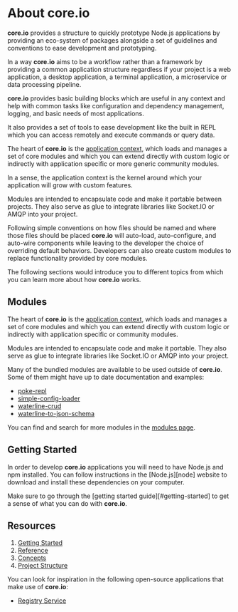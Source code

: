 # About core.io

**core.io** provides a structure to quickly prototype Node.js applications by providing an eco-system of packages alongside a set of guidelines and conventions to ease development and prototyping.

In a way **core.io** aims to be a workflow rather than a framework by providing a common application structure regardless if your project is a web application, a desktop application, a terminal application, a microservice or data processing pipeline.

**core.io** provides basic building blocks which are useful in any context and help with common tasks like configuration and dependency management, logging, and basic needs of most applications.

It also provides a set of tools to ease development like the built in REPL which you can access remotely and execute commands or query data.

The heart of **core.io** is the [application context](#application-core), which loads and manages a set of core modules and which you can extend directly with custom logic or indirectly with application specific or more generic community modules.

In a sense, the application context is the kernel around which your application will grow with custom features.

Modules are intended to encapsulate code and make it portable between projects. They also serve as glue to integrate libraries like Socket.IO or AMQP into your project.

Following simple conventions on how files should be named and where those files should be placed **core.io** will auto-load, auto-configure, and auto-wire components while leaving to the developer the choice of overriding default behaviors. Developers can also create custom modules to replace functionality provided by core modules.

The following sections would introduce you to different topics from which you can learn more about how **core.io** works.

## Modules

The heart of **core.io** is the [application context](#application-core), which loads and manages a set of core modules and which you can extend directly with custom logic or indirectly with application specific or community modules.

Modules are intended to encapsulate code and make it portable. They also serve as glue to integrate libraries like Socket.IO or AMQP into your project.

Many of the bundled modules are available to be used outside of **core.io**. Some of them might have up to date documentation and examples:

* [poke-repl][poke-repl]
* [simple-config-loader][simple-config-loader]
* [waterline-crud][waterline-crud]
* [waterline-to-json-schema][waterline-to-json-schema]

You can find and search for more modules in the [modules page][modules-page].

## Getting Started

In order to develop **core.io** applications you will need to have Node.js and npm installed. You can follow instructions in the [Node.js][node] website to download and install these dependencies on your computer.

Make sure to go through the [getting started guide][#getting-started] to get a sense of what you can do with **core.io**.

## Resources

1. [Getting Started](#getting-started)
2. [Reference](#reference)
3. [Concepts](#concepts)
4. [Project Structure](#project-structure)


You can look for inspiration in the following open-source applications that make use of **core.io**:

* [Registry Service][core.io-registry-service]

<!--
## F.A.Q.
-->


[poke-repl]:https://github.com/goliatone/poke-repl
[simple-config-loader]:https://github.com/goliatone/simple-config-loader
[waterline-crud]:https://github.com/goliatone/waterline-crud
[waterline-to-json-schema]:https://github.com/goliatone/waterline-to-json-schema
[modules-page]:https://node-core.io/modules
[core.io-registry-service]:https://node-core.io/core.io-registry-service
